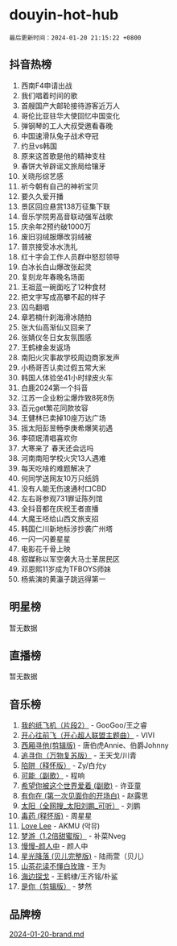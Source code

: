 # douyin-hot-hub

`最后更新时间：2024-01-20 21:15:22 +0800`

## 抖音热榜

1. 西南F4申请出战
1. 我们唱着时间的歌
1. 首艘国产大邮轮接待游客近万人
1. 哥伦比亚驻华大使回忆中国变化
1. 弹钢琴的工人大叔受邀看春晚
1. 中国速滑队兔子战术夺冠
1. 约旦vs韩国
1. 原来这首歌是他的精神支柱
1. 春饼大爷辟谣文旅局给镶牙
1. 关晓彤综艺感
1. 祈今朝有自己的神祈宝贝
1. 要久久爱开播
1. 景区回应悬赏138万征集下联
1. 音乐学院男高音联动强军战歌
1. 庆余年2预约破1000万
1. 废旧羽绒服爆改羽绒被
1. 普京接受冰水洗礼
1. 红十字会工作人员群中怒怼领导
1. 白冰长白山爆改张起灵
1. 复刻龙年春晚名场面
1. 王祖蓝一碗面吃了12种食材
1. 把文字写成高攀不起的样子
1. 囚鸟翻唱
1. 章若楠什刹海滑冰随拍
1. 张大仙高渐仙又回来了
1. 张婧仪冬日女友氛围感
1. 王鹤棣金发返场
1. 南阳火灾事故学校周边商家发声
1. 小杨哥否认卖过假五常大米
1. 韩国人体验坐41小时绿皮火车
1. 白鹿2024第一个抖音
1. 江苏一企业粉尘爆炸致8死8伤
1. 百元get繁花同款妆容
1. 王健林已卖掉10座万达广场
1. 摇太阳彭昱畅李庚希爆笑初遇
1. 李硕珉清唱喜欢你
1. 大寒来了 春天还会远吗
1. 河南南阳学校火灾13人遇难
1. 每天吃啥的难题解决了
1. 何同学送网友10万只纸鸽
1. 没有人能无伤速通村口CBD
1. 左右哥参观731罪证陈列馆
1. 全抖音都在庆祝王者直播
1. 大魔王呸给山西文旅支招
1. 韩国仁川新地标涉抄袭广州塔
1. 一闪一闪姜星星
1. 电影花千骨上映
1. 叙媒称以军空袭大马士革居民区
1. 邓恩熙11岁成为TFBOYS师妹
1. 杨紫演的黄灜子跳远得第一

## 明星榜

暂无数据

## 直播榜

暂无数据

## 音乐榜

1. [我的纸飞机（片段2）](https://sf86-cdn-tos.douyinstatic.com/obj/tos-cn-ve-2774/oM2ZrKcg2CD5AeRB2gkeXOFB1IxAGJdZPazYHf) - GooGoo/王之睿
1. [开心往前飞（开心超人联盟主题曲）](https://sf86-cdn-tos.douyinstatic.com/obj/tos-cn-ve-2774/9d8fb7c82cf1421fb93a9fe925275e0a) - VIVI
1. [西厢寻他(剪辑版)](https://sf86-cdn-tos.douyinstatic.com/obj/tos-cn-ve-2774/oUsAVfAQKlRNxEv5qxvIB8o5qmIWUcXbzJKJhw) - 唐伯虎Annie、伯爵Johnny
1. [追寻你（万物复苏版）](https://sf6-cdn-tos.douyinstatic.com/obj/tos-cn-ve-2774/oYeAZJsbjIDit9APmBg8u6uDUQnHmoCf3gbo74) - 王天戈/川青
1. [陷阱（释怀版）](https://sf86-cdn-tos.douyinstatic.com/obj/tos-cn-ve-2774/oE8C21LeZrzKLDFfQYgMzx4GAIHageG5IzayY7) - Zy/白允y
1. [可能（副歌）](https://sf86-cdn-tos.douyinstatic.com/obj/tos-cn-ve-2774/cde1731888894259b333569393c2fb51) - 程响
1. [希望你被这个世界爱着 (副歌)](https://sf86-cdn-tos.douyinstatic.com/obj/tos-cn-ve-2774/oUHCmWQfZlE3QQBKBeD8rCFLpJzPgCpImhsxMt) - 许亚童
1. [有你在 (第一次见面你的开场白)](https://sf3-cdn-tos.douyinstatic.com/obj/tos-cn-ve-2774/oAthrQ3ClJBfI57uBoFEgNDYtNCZ0TSYQQfxQ0) - 赵露思
1. [太阳（全网搜_太阳刘鹏_可听）](https://sf86-cdn-tos.douyinstatic.com/obj/tos-cn-ve-2774/ogWbyIQnlBFImVbeDocRdCIYtBHlbJXgfZMvgz) - 刘鹏
1. [毒药 (释怀版)](https://sf86-cdn-tos.douyinstatic.com/obj/tos-cn-ve-2774/oYILMEAzspdZBIzy4frJNB8ZHPHWAhiwowd4Ad) - 周星星
1. [Love Lee](https://sf86-cdn-tos.douyinstatic.com/obj/tos-cn-ve-2774/o05GbkJGbCBTdDnMtB0fwOYgkeZp23vrWQDQBS) - AKMU (악뮤)
1. [梦游（1.2倍甜蜜版）](https://sf86-cdn-tos.douyinstatic.com/obj/tos-cn-ve-2774/o4gyAUm8hwufoEABmwVIiQtHsFuGzAEEWtNMzo) - 补菜Nveg
1. [慢慢-颜人中](https://sf6-cdn-tos.douyinstatic.com/obj/tos-cn-ve-2774/ocjHNfBXdBxQNC8ZGAeoLMFTUgtBg8bkExunDC) - 颜人中
1. [星光降落 (贝儿完整版)](https://sf86-cdn-tos.douyinstatic.com/obj/tos-cn-ve-2774/okwB9hAwyAtsFFkFBzAX1hOOfQuIoMNs0W2Mwr) - 陆雨萱（贝儿）
1. [山茶花读不懂白玫瑰](https://sf86-cdn-tos.douyinstatic.com/obj/tos-cn-ve-2774/osfn8B7DktrRHEPJgPCfDbw7QDQEkwC16BxZg9) - 王为
1. [海边探戈](https://sf3-cdn-tos.douyinstatic.com/obj/tos-cn-ve-2774/os9gE0VQCGqt6VQkZDyBBYvfSDY0QFe3vVmubn) - 王鹤棣/王齐铭/朴鲨
1. [是你（剪辑版）](https://sf86-cdn-tos.douyinstatic.com/obj/tos-cn-ve-2774/46019dae783c4c969944217fe1cfafc4) - 梦然

## 品牌榜

[2024-01-20-brand.md](2024-01-20-brand.md)

